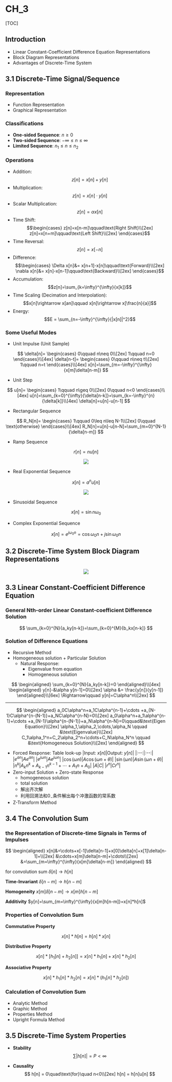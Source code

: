 # CH_3

[TOC]

## Introduction

- Linear Constant-Coefficient Difference Equation Representations
- Block Diagram Representations
- Advantages of Discrete-Time System

## 3.1 Discrete-Time Signal/Sequence

### Representation

- Function Representation
- Graphical Representation

### Classifications

- **One-sided Sequence**: $n\geq 0$
- **Two-sided Sequence**: $-\infty\leq n\leq \infty$
- **Limited Sequence**: $n_1\leq n\leq n_2$

### Operations

- Addition: $$z[n]=x[n]+y[n]$$
- Multiplication: $$z[n]=x[n]\cdot y[n]$$
- Scalar Multiplication: $$z[n]=\alpha x[n]$$
- Time Shift: $$\begin{cases}
    z[n]=x[n-m]\qquad\text{Right Shift}\\[2ex]
    z[n]=x[n+m]\qquad\text{Left Shift}\\[2ex]
\end{cases}$$
- Time Reversal: $$z[n]=x[-n]$$
- Difference: $$\begin{cases}
    \Delta x[n]&= x[n+1]-x[n]\qquad\text{Forward}\\[2ex]
    \nabla x[n]&= x[n]-x[n-1]\qquad\text{Backward}\\[2ex]
\end{cases}$$
- Accumulation: $$z[n]=\sum_{k=\infty}^{\infty}{x[k]}$$
- Time Scaling (Decimation and Interpolation): $$x[n]\rightarrow x[an]\qquad x[n]\rightarrow x[\frac{n}{a}]$$
- Energy: $$E = \sum_{n=-\infty}^{\infty}{|x[n]|^2}$$

### Some Useful Modes

- Unit Impulse (Unit Sample)

$$
\delta[n]=
\begin{cases}
    0\qquad n\neq 0\\[2ex]
    1\qquad n=0
\end{cases}\\[4ex]
\delta[n-t]=
\begin{cases}
    0\qquad n\neq t\\[2ex]
    1\qquad n=t
\end{cases}\\[4ex]
x[n]=\sum_{m=-\infty}^{\infty}{x[m]\delta[n-m]}
$$

- Unit Step

$$
u[n]=
\begin{cases}
    1\qquad n\geq 0\\[2ex]
    0\qquad n<0
\end{cases}\\[4ex]
u[n]=\sum_{k=0}^{\infty}{\delta[n-k]}=\sum_{k=-\infty}^{n}{\delta[k]}\\[4ex]
\delta[n]=u[n]-u[n-1]
$$

- Rectangular Sequence

$$
R_N[n]=
\begin{cases}
    1\qquad 0\leq n\leq N-1\\[2ex]
    0\qquad \text{otherwise}
\end{cases}\\[4ex]
R_N[n]=u[n]-u[n-N]=\sum_{m=0}^{N-1}{\delta[n-m]}
$$

- Ramp Sequence

$$
r[n]=nu[n]
$$

<div align =center><img src = "./assets/Ch_3_figure_1.png"></div>

- Real Exponential Sequence

$$
x[n]=a^n u[n]
$$

<div align =center><img src = "./assets/Ch_3_figure_2.png"></div>

- Sinusoidal Sequence

$$
x[n]=\sin{n\omega_0}
$$

- Complex Exponential Sequence

$$
x[n]=e^{j\omega_0n}=\cos{\omega_0n}+j\sin{\omega_0n}
$$

## 3.2 Discrete-Time System Block Diagram Representations

<div align = center><img src = "./assets/Ch_3_figure_3.png"></div>

## 3.3 Linear Constant-Coefficient Difference Equation

### General Nth-order Linear Constant-coefficient Difference Solution

$$
\sum_{k=0}^{N}{a_ky[n-k]}=\sum_{k=0}^{M}{b_kx[n-k]}
$$

### Solution of Difference Equations

- Recursive Method
- Homogeneous solution + Particular Solution
  - Natural Response:
    - Eigenvalue from equation
    - Homogeneous solution

$$
\begin{aligned}
    \sum_{k=0}^{N}{a_ky[n-k]}=0
\end{aligned}\\[4ex]
\begin{aligned}
    y[n]-&\alpha y[n-1]=0\\[2ex]
    \alpha &= \frac{y[n]}{y[n-1]}
\end{aligned}\\[6ex]
\Rightarrow\qquad y[n]=C\alpha^n\\[2ex]
$$

---

$$
\begin{aligned}
    a_0C\alpha^n+a_1C\alpha^{n-1}+\cdots +a_{N-1}C\alpha^{n-(N-1)}+a_NC\alpha^{n-N}=0\\[2ex]
    a_0\alpha^n+a_1\alpha^{n-1}+\cdots +a_{N-1}\alpha^{n-(N-1)}+a_N\alpha^{n-N}=0\qquad&\text{Eigen Equation}\\[2ex]
    \alpha_1,\alpha_2,\cdots,\alpha_N \qquad &\text{Eigenvalue}\\[2ex]
    C_1\alpha_1^n+C_2\alpha_2^n+\cdots+C_N\alpha_N^n \qquad &\text{Homogeneous Solution}\\[2ex]
\end{aligned}
$$

- Forced Response: Table look-up
  |Input: $x[n]$|Output: $y[n]$|
  |:--:|:--:|
  |$e^{an}$|$Ae^{an}$|
  |$e^{j\omega n}$|$Ae^{j\omega n}$|
  |$\cos{(\omega n)}$|$A\cos{(\omega n+\theta)}$|
  |$\sin{(\omega n)}$|$A\sin{(\omega n+\theta)}$|
  |$n^k$|$A_kn^k+A_{k-1}n^{k-1}+\cdots +A_1 n+ A_0$|
  |$A$|$C$|
  |$r^n$|$Cr^n$|
- Zero-input Solution + Zero-state Response
    - homogeneous solution
    - total solution
    - 解出齐次解
    - 利用回溯法和$0_-$条件解出每个冲激函数的常系数
- Z-Transform Method

## 3.4 The Convolution Sum

### the Representation of Discrete-time Signals in Terms of Impulses

$$
\begin{aligned}
    x[n]&=\cdots+x[-1]\delta[n-1]+x[0]\delta[n]+x[1]\delta[n-1]+\\[2ex]
        &\cdots+x[m]\delta[n-m]+\cdots\\[2ex]
        &=\sum_{m=\infty}^{\infty}{x[m]\delta[n-m]}
\end{aligned}
$$

for convolution sum $\delta[n]\rightarrow h[n]$

**Time-Invariant** $\delta[n-m]\rightarrow h[n-m]$

**Homogeneity** $x[m]\delta[n-m]\rightarrow x[m]h[n-m]$

**Additivity** $y[n]=\sum_{m=\infty}^{\infty}{x[m]h[n-m]}=x[n]*h[n]$

### Properties of Convolution Sum

**Commutative Property**

$$x[n]*h[n]=h[n]*x[n]$$

**Distributive Property**

$$x[n]*[h_1[n]+h_2[n]]=x[n]*h_1[n]+x[n]*h_2[n]$$

**Associative Property**

$$x[n]*h_1[n]*h_2[n]=x[n]*(h_1[n]*h_2[n])$$

### Calculation of Convolution Sum

- Analytic Method
- Graphic Method
- Properties Method
- Upright Formula Method

## 3.5 Discrete-Time System Properties

- **Stability**
  $$\sum{|h[n]|}=P<\infty$$

- **Causality**
  $$
  h[n] = 0\quad\text{for}\quad n<0\\[2ex]
  h[n] = h[n]u[n]
  $$

